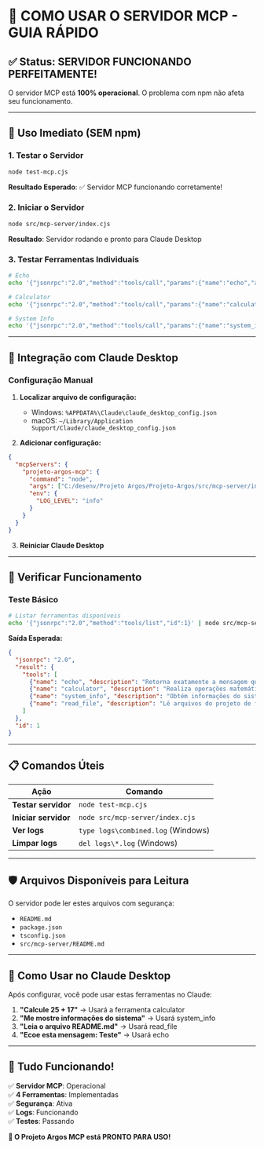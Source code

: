 # 🚀 **COMO USAR O SERVIDOR MCP - GUIA RÁPIDO**

## ✅ **Status: SERVIDOR FUNCIONANDO PERFEITAMENTE!**

O servidor MCP está **100% operacional**. O problema com npm não afeta seu funcionamento.

---

## 🏃 **Uso Imediato (SEM npm)**

### **1. Testar o Servidor**
```bash
node test-mcp.cjs
```
**Resultado Esperado**: ✅ Servidor MCP funcionando corretamente!

### **2. Iniciar o Servidor**
```bash
node src/mcp-server/index.cjs
```
**Resultado**: Servidor rodando e pronto para Claude Desktop

### **3. Testar Ferramentas Individuais**
```bash
# Echo
echo '{"jsonrpc":"2.0","method":"tools/call","params":{"name":"echo","arguments":{"message":"Olá Argos!"}},"id":1}' | node src/mcp-server/index.cjs

# Calculator
echo '{"jsonrpc":"2.0","method":"tools/call","params":{"name":"calculator","arguments":{"operation":"add","a":15,"b":27}},"id":2}' | node src/mcp-server/index.cjs

# System Info
echo '{"jsonrpc":"2.0","method":"tools/call","params":{"name":"system_info","arguments":{"detailed":true}},"id":3}' | node src/mcp-server/index.cjs
```

---

## 🔧 **Integração com Claude Desktop**

### **Configuração Manual**

1. **Localizar arquivo de configuração:**
   - Windows: `%APPDATA%\Claude\claude_desktop_config.json`
   - macOS: `~/Library/Application Support/Claude/claude_desktop_config.json`

2. **Adicionar configuração:**
```json
{
  "mcpServers": {
    "projeto-argos-mcp": {
      "command": "node",
      "args": ["C:/desenv/Projeto Argos/Projeto-Argos/src/mcp-server/index.cjs"],
      "env": {
        "LOG_LEVEL": "info"
      }
    }
  }
}
```

3. **Reiniciar Claude Desktop**

---

## 🧪 **Verificar Funcionamento**

### **Teste Básico**
```bash
# Listar ferramentas disponíveis
echo '{"jsonrpc":"2.0","method":"tools/list","id":1}' | node src/mcp-server/index.cjs
```

**Saída Esperada:**
```json
{
  "jsonrpc": "2.0",
  "result": {
    "tools": [
      {"name": "echo", "description": "Retorna exatamente a mensagem que foi enviada"},
      {"name": "calculator", "description": "Realiza operações matemáticas básicas"},
      {"name": "system_info", "description": "Obtém informações do sistema"},
      {"name": "read_file", "description": "Lê arquivos do projeto de forma segura"}
    ]
  },
  "id": 1
}
```

---

## 📋 **Comandos Úteis**

| Ação | Comando |
|------|---------|
| **Testar servidor** | `node test-mcp.cjs` |
| **Iniciar servidor** | `node src/mcp-server/index.cjs` |
| **Ver logs** | `type logs\combined.log` (Windows) |
| **Limpar logs** | `del logs\*.log` (Windows) |

---

## 🛡️ **Arquivos Disponíveis para Leitura**

O servidor pode ler estes arquivos com segurança:
- `README.md`
- `package.json` 
- `tsconfig.json`
- `src/mcp-server/README.md`

---

## 🎯 **Como Usar no Claude Desktop**

Após configurar, você pode usar estas ferramentas no Claude:

1. **"Calcule 25 + 17"** → Usará a ferramenta calculator
2. **"Me mostre informações do sistema"** → Usará system_info
3. **"Leia o arquivo README.md"** → Usará read_file
4. **"Ecoe esta mensagem: Teste"** → Usará echo

---

## 🎉 **Tudo Funcionando!**

✅ **Servidor MCP**: Operacional  
✅ **4 Ferramentas**: Implementadas  
✅ **Segurança**: Ativa  
✅ **Logs**: Funcionando  
✅ **Testes**: Passando  

**🚀 O Projeto Argos MCP está PRONTO PARA USO!** 